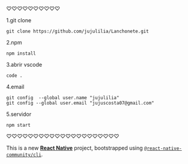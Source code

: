 ♡♡♡♡♡♡♡♡♡♡

1.git clone 
```
git clone https://github.com/jujulilia/Lanchonete.git
```
2.npm 
```
npm install
```
3.abrir vscode
```
code .
```
4.email
```
git config  --global user.name "jujulilia"
git config --global user.email "jujuscosta07@gmail.com"
```
5.servidor
```
npm start
```

♡♡♡♡♡♡♡♡♡♡♡♡♡♡♡♡♡♡♡♡♡

This is a new [**React Native**](https://reactnative.dev) project, bootstrapped using [`@react-native-community/cli`](https://github.com/react-native-community/cli).
